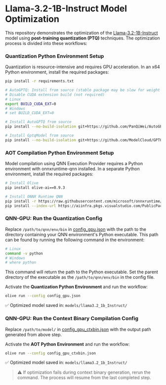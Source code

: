 # Llama-3.2-1B-Instruct Model Optimization

This repository demonstrates the optimization of the [Llama-3.2-1B-Instruct](https://huggingface.co/meta-llama/Llama-3.2-1B-Instruct) model using **post-training quantization (PTQ)** techniques. The optimization process is divided into these workflows:


### Quantization Python Environment Setup
Quantization is resource-intensive and requires GPU acceleration. In an x64 Python environment, install the required packages:

```bash
pip install -r requirements.txt

# AutoGPTQ: Install from source (stable package may be slow for weight packing)
# Disable CUDA extension build (not required)
# Linux
export BUILD_CUDA_EXT=0
# Windows
# set BUILD_CUDA_EXT=0

# Install AutoGPTQ from source
pip install --no-build-isolation git+https://github.com/PanQiWei/AutoGPTQ.git

# Install GptqModel from source
pip install --no-build-isolation git+https://github.com/ModelCloud/GPTQModel.git@5d2911a4b2a709afb0941d53c3882d0cd80b9649
```

### AOT Compilation Python Environment Setup
Model compilation using QNN Execution Provider requires a Python environment with onnxruntime-qnn installed. In a separate Python environment, install the required packages:

```bash
# Install Olive
pip install olive-ai==0.9.3

# Install ONNX Runtime QNN
pip install -r https://raw.githubusercontent.com/microsoft/onnxruntime/refs/heads/main/requirements.txt
pip install --index-url https://aiinfra.pkgs.visualstudio.com/PublicPackages/_packaging/ORT-Nightly/pypi/simple "onnxruntime-qnn==1.22.2" --no-deps
```

### QNN-GPU: Run the Quantization Config

Replace `/path/to/qnn/env/bin` in [config_gpu.json](config_gpu.json) with the path to the directory containing your QNN environment's Python executable. This path can be found by running the following command in the environment:

```bash
# Linux
command -v python
# Windows
# where python
```

This command will return the path to the Python executable. Set the parent directory of the executable as the `/path/to/qnn/env/bin` in the config file.

Activate the **Quantization Python Environment** and run the workflow:

```bash
olive run --config config_gpu.json
```

✅ Optimized model saved in: `models/llama3.2_1b_Instruct/`

### QNN-GPU: Run the Context Binary Compilation Config

Replace `/path/to/model/` in [config_gpu_ctxbin.json](config_gpu_ctxbin.json) with the output path generated from above step.

Activate the **AOT Python Environment** and run the workflow:

```bash
olive run --config config_gpu_ctxbin.json
```

✅ Optimized model saved in: `models/llama3.2_1b_Instruct/`

> ⚠️ If optimization fails during context binary generation, rerun the command. The process will resume from the last completed step.
